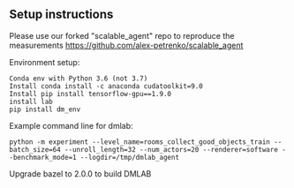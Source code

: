 ## Setup instructions

Please use our forked "scalable_agent" repo to reproduce the measurements
https://github.com/alex-petrenko/scalable_agent


Environment setup:

```
Conda env with Python 3.6 (not 3.7)                                                                                                                                                                                                                                                
Install conda install -c anaconda cudatoolkit=9.0
Install pip install tensorflow-gpu==1.9.0
install lab                                                                                                                                                                                                                                          
pip install dm_env                                                                                                                                                                                                                                                                

```

Example command line for dmlab:

```
python -m experiment --level_name=rooms_collect_good_objects_train --batch_size=64 --unroll_length=32 --num_actors=20 --renderer=software --benchmark_mode=1 --logdir=/tmp/dmlab_agent
```

Upgrade bazel to 2.0.0 to build DMLAB